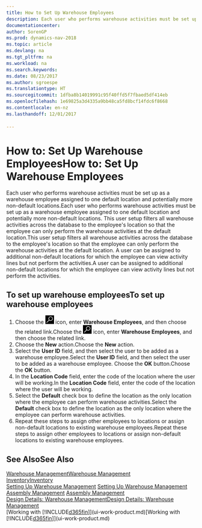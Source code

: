 ```yaml
---
title: How to Set Up Warehouse Employees
description: Each user who performs warehouse activities must be set up as a warehouse employee assigned to one default location and potentially more non-default locations.
documentationcenter: 
author: SorenGP
ms.prod: dynamics-nav-2018
ms.topic: article
ms.devlang: na
ms.tgt_pltfrm: na
ms.workload: na
ms.search.keywords: 
ms.date: 08/23/2017
ms.author: sgroespe
ms.translationtype: HT
ms.sourcegitcommit: 1dfba8b14019991c95f40ffd5f7fbaed5df414eb
ms.openlocfilehash: 1e69825a3d4335a9bb48ca5fd8bcf14fdc6f8668
ms.contentlocale: en-nz
ms.lasthandoff: 12/01/2017

---
```

# <a name="how-to-set-up-warehouse-employees"></a><span data-ttu-id="7be99-103">How to: Set Up Warehouse Employees</span><span class="sxs-lookup"><span data-stu-id="7be99-103">How to: Set Up Warehouse Employees</span></span>
<span data-ttu-id="7be99-104">Each user who performs warehouse activities must be set up as a warehouse employee assigned to one default location and potentially more non-default locations.</span><span class="sxs-lookup"><span data-stu-id="7be99-104">Each user who performs warehouse activities must be set up as a warehouse employee assigned to one default location and potentially more non-default locations.</span></span> <span data-ttu-id="7be99-105">This user setup filters all warehouse activities across the database to the employee's location so that the employee can only perform the warehouse activities at the default location.</span><span class="sxs-lookup"><span data-stu-id="7be99-105">This user setup filters all warehouse activities across the database to the employee's location so that the employee can only perform the warehouse activities at the default location.</span></span> <span data-ttu-id="7be99-106">A user can be assigned to additional non-default locations for which the employee can view activity lines but not perform the activities.</span><span class="sxs-lookup"><span data-stu-id="7be99-106">A user can be assigned to additional non-default locations for which the employee can view activity lines but not perform the activities.</span></span>

## <a name="to-set-up-warehouse-employees"></a><span data-ttu-id="7be99-107">To set up warehouse employees</span><span class="sxs-lookup"><span data-stu-id="7be99-107">To set up warehouse employees</span></span>  
1.  <span data-ttu-id="7be99-108">Choose the ![Search for Page or Report](media/ui-search/search_small.png "Search for Page or Report icon") icon, enter **Warehouse Employees**, and then choose the related link.</span><span class="sxs-lookup"><span data-stu-id="7be99-108">Choose the ![Search for Page or Report](media/ui-search/search_small.png "Search for Page or Report icon") icon, enter **Warehouse Employees**, and then choose the related link.</span></span>  
2. <span data-ttu-id="7be99-109">Choose the **New** action.</span><span class="sxs-lookup"><span data-stu-id="7be99-109">Choose the **New** action.</span></span>  
3. <span data-ttu-id="7be99-110">Select the **User ID** field, and then select the user to be added as a warehouse employee.</span><span class="sxs-lookup"><span data-stu-id="7be99-110">Select the **User ID** field, and then select the user to be added as a warehouse employee.</span></span> <span data-ttu-id="7be99-111">Choose the **OK** button.</span><span class="sxs-lookup"><span data-stu-id="7be99-111">Choose the **OK** button.</span></span>  
6.  <span data-ttu-id="7be99-112">In the **Location Code** field, enter the code of the location where the user will be working.</span><span class="sxs-lookup"><span data-stu-id="7be99-112">In the **Location Code** field, enter the code of the location where the user will be working.</span></span>  
7.  <span data-ttu-id="7be99-113">Select the **Default** check box to define the location as the only location where the employee can perform warehouse activities.</span><span class="sxs-lookup"><span data-stu-id="7be99-113">Select the **Default** check box to define the location as the only location where the employee can perform warehouse activities.</span></span>  
8.  <span data-ttu-id="7be99-114">Repeat these steps to assign other employees to locations or assign non-default locations to existing warehouse employees.</span><span class="sxs-lookup"><span data-stu-id="7be99-114">Repeat these steps to assign other employees to locations or assign non-default locations to existing warehouse employees.</span></span>  

## <a name="see-also"></a><span data-ttu-id="7be99-115">See Also</span><span class="sxs-lookup"><span data-stu-id="7be99-115">See Also</span></span>  
[<span data-ttu-id="7be99-116">Warehouse Management</span><span class="sxs-lookup"><span data-stu-id="7be99-116">Warehouse Management</span></span>](warehouse-manage-warehouse.md)  
[<span data-ttu-id="7be99-117">Inventory</span><span class="sxs-lookup"><span data-stu-id="7be99-117">Inventory</span></span>](inventory-manage-inventory.md)  
<span data-ttu-id="7be99-118">[Setting Up Warehouse Management](warehouse-setup-warehouse.md)   </span><span class="sxs-lookup"><span data-stu-id="7be99-118">[Setting Up Warehouse Management](warehouse-setup-warehouse.md)   </span></span>  
<span data-ttu-id="7be99-119">[Assembly Management](assembly-assemble-items.md)  </span><span class="sxs-lookup"><span data-stu-id="7be99-119">[Assembly Management](assembly-assemble-items.md)  </span></span>  
[<span data-ttu-id="7be99-120">Design Details: Warehouse Management</span><span class="sxs-lookup"><span data-stu-id="7be99-120">Design Details: Warehouse Management</span></span>](design-details-warehouse-management.md)  
<span data-ttu-id="7be99-121">[Working with [!INCLUDE[d365fin](includes/d365fin_md.md)]](ui-work-product.md)</span><span class="sxs-lookup"><span data-stu-id="7be99-121">[Working with [!INCLUDE[d365fin](includes/d365fin_md.md)]](ui-work-product.md)</span></span>  

